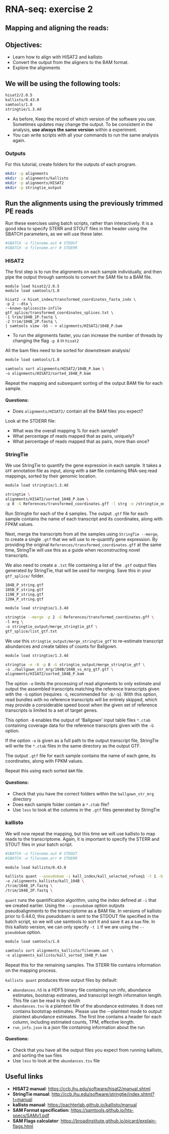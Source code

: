 # RNA-seq: exercise 2
## Mapping and aligning the reads:

## Objectives:

* Learn how to align with HISAT2 and kallisto
* Convert the output from the aligners to the BAM format.
* Explore the alignments

## We will be using the following tools:

```sh
hisat2/2.0.5
kallisto/0.43.0
samtools/1.8
stringtie/1.3.4d
``` 

* As before, Keep the record of which version of the software you use. Sometimes updates may change the output. To be consistent in the analysis, **use always the same version** within a experiment. 
* You can write scripts with all your commands to run the same analysis again.

### Outputs
For this tutorial, create folders for the outputs of each program. 

```sh
mkdir -p alignments
mkdir -p alignments/kallisto
mkdir -p alignments/HISAT2
mkdir -p stringtie_output
```

## Run the alignments using the previously trimmed PE reads

Run these exercises using batch scripts, rather than interactively. It is a good idea to specify STERR and STOUT files in the header using the SBATCH parameters, as we will use these later.

```sh
#SBATCH -o filename.out # STDOUT
#SBATCH -e filename.err # STDERR
```

### HISAT2
The first step is to run the alignments on each sample individually, and then pipe the output through samtools to convert the SAM file to a BAM file.

```
module load hisat2/2.0.5
module load samtools/1.8

hisat2 -x hisat_index/transformed_coordinates_fasta_indx \
-p 2 --dta \
--known-splicesite-infile gtf_splice/transformed_coordinates_splices.txt \
-1 trim/104B_1P.fastq \
-2 trim/104B_2P.fastq \
| samtools view -bS - > alignments/HISAT2/104B_P.bam
```

* To run the alignments faster, you can increase the number of threads by changing the flag ```-p 8``` in ```hisat2```

All the bam files need to be sorted for downstream analysis/ 

```sh
module load samtools/1.8

samtools sort alignments/HISAT2/104B_P.bam \
-o alignments/HISAT2/sorted_104B_P.bam
```

Repeat the mapping and subsequent sorting of the output BAM file for each sample.

#### Questions: 
* Does ```alignments/HISAT2/``` contain all the BAM files you expect?

Look at the STDERR file:
* What was the overall mapping % for each sample?
* What percentage of reads mapped that as pairs, uniquely?
* What percentage of reads mapped that as pairs, more than once?

### StringTie
We use StringTie to quantify the gene expression in each sample. It takes a ```GFF``` annotation file as input, along with a ```BAM``` file containing RNA-seq read mappings, sorted by their genomic location.

```sh
module load stringtie/1.3.4d

stringtie \
alignments/HISAT2/sorted_104B_P.bam \
-p 8 -G References/transformed_coordinates.gff -l strg -o /stringtie_output/104B_P_string.gtf
```
Run Stringtie for each of the 4 samples.
The output ```.gtf``` file for each sample contains the name of each transcript and its coordinates, along with FPKM values.

Next, merge the transcripts from all the samples using ```StringTie --merge```, to create a single ```.gtf``` that we will use to re-quantify gene expression. By providing the original ```References/transformed_coordinates.gff``` at the same time, StringTie will use this as a guide when reconstructing novel transcripts.

We also need to create a ```.txt``` file containing a list of the ```.gtf``` output files generated by StringTie, that will be used for merging. Save this in your ```gtf_splice/``` folder.

```sh
104B_P_string.gtf
105B_P_string.gtf
119B_P_string.gtf
120A_P_string.gtf
```

```sh
module load stringtie/1.3.4d

stringtie --merge -p 2 -G References/transformed_coordinates.gff \
-l mrg \
-o stringtie_output/merge_stringtie_gtf \
gtf_splice/list_gtf.txt 
```

We use this ```stringtie_output/merge_stringtie_gtf``` to re-estimate transcript abundances and create tables of counts for Ballgown.

```sh
module load stringtie/1.3.4d

stringtie -e -B -p 8 -G stringtie_output/merge_stringtie_gtf \
-o ./ballgown_str_mrg/104B/104B_vs_mrg_gtf.gtf \
alignments/HISAT2/sorted_104B_P.bam
```

The option ```-e``` limits the processing of read alignments to only estimate and output the assembled  transcripts matching the reference transcripts given with the ```-G``` option (requires ```-G```, recommended for ```-B/-b```). With this option, read bundles with no reference transcripts will be entirely skipped, which may provide a considerable speed boost when the given set of reference transcripts is limited to a set of target genes.

This option ```-B``` enables the output of 'Ballgown' input table files ```*.ctab``` containing coverage data 
for the reference transcripts given with the ```-G``` option.

If the option ```-o``` is given as a full path to the output transcript file, StringTie will write the ```*.ctab``` 
files in the same directory as the output GTF.

The output ```.gtf``` file for each sample contains the name of each gene, its coordinates, along with FPKM values.

Repeat this using each sorted ```BAM``` file.

#### Questions:

* Check that you have the correct folders within the ```ballgown_str_mrg``` directory
* Does each sample folder contain a ```*.ctab``` file?
* Use ```less``` to look at the columns in the ```.gtf``` files generated by StringTie


### kallisto
We will now repeat the mapping, but this time we will use kallisto to map reads to the transcriptome. Again, it is important to specify the STERR and STOUT files in your batch script.

```sh
#SBATCH -o filename.out # STDOUT
#SBATCH -e filename.err # STDERR

```

```sh
module load kallisto/0.43.0

kallisto quant --pseudobam -i kall_index/kall_selected_refseq1 -t 1 -b 10\
-o /alignments_kallisto/kall_104B \
/trim/104B_1P.fastq \
/trim/104B_2P.fastq \
```

```quant``` runs the quantification algorithm, using the index defined at ```-i``` that we created earlier.
Using the ```---pseudobam``` option outputs pseudoalignments to the transcriptome as a BAM file.
In versions of kallisto prior to 0.44.0, this pseudobam is sent to the STDOUT file specified in the batch script, so we will use samtools to sort it and
save it as a ```bam``` file.
In this kallisto version, we can only specify ```-t 1``` if we are using the ```--pseudobam``` option.

```sh
module load samtools/1.8

samtools sort alignments_kallisto/filename.out \
-o alignments_kallisto/kall_sorted_104B_P.bam
```

Repeat this for the remaining samples. 
The STERR file contains information on the mapping process.

```kallisto quant``` produces three output files by default:

* ```abundances.h5``` is a HDF5 binary file containing run info, abundance estimates, bootstrap estimates, and transcript length information length. This file can be read in by sleuth
* ```abundances.tsv``` is a plaintext file of the abundance estimates. It does not contains bootstrap estimates. Please use the --plaintext mode to output plaintext abundance estimates. The first line contains a header for each column, including estimated counts, TPM, effective length.
* ```run_info.json``` is a json file containing information about the run

#### Questions:
* Check that you have all the output files you expect from running kallisto, and sorting the ```bam``` files
* Use ```less``` to look at the ```abundances.tsv``` file

## Useful links
* **HISAT2 manual**:
    https://ccb.jhu.edu/software/hisat2/manual.shtml
* **StringTie manual**:
    http://ccb.jhu.edu/software/stringtie/index.shtml?t=manual
* **kallisto manual**:
    https://pachterlab.github.io/kallisto/manual
* **SAM Format specification**: https://samtools.github.io/hts-specs/SAMv1.pdf
* **SAM Flags calculator**: https://broadinstitute.github.io/picard/explain-flags.html

